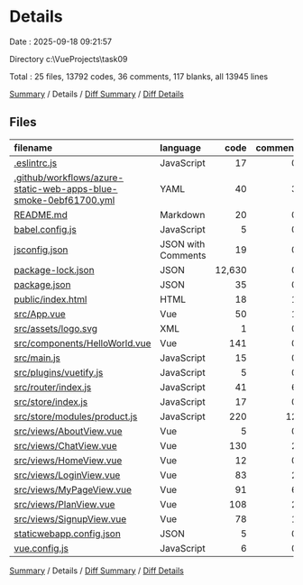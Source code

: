 # Details

Date : 2025-09-18 09:21:57

Directory c:\\VueProjects\\task09

Total : 25 files,  13792 codes, 36 comments, 117 blanks, all 13945 lines

[Summary](results.md) / Details / [Diff Summary](diff.md) / [Diff Details](diff-details.md)

## Files
| filename | language | code | comment | blank | total |
| :--- | :--- | ---: | ---: | ---: | ---: |
| [.eslintrc.js](/.eslintrc.js) | JavaScript | 17 | 0 | 1 | 18 |
| [.github/workflows/azure-static-web-apps-blue-smoke-0ebf61700.yml](/.github/workflows/azure-static-web-apps-blue-smoke-0ebf61700.yml) | YAML | 40 | 3 | 4 | 47 |
| [README.md](/README.md) | Markdown | 20 | 0 | 6 | 26 |
| [babel.config.js](/babel.config.js) | JavaScript | 5 | 0 | 1 | 6 |
| [jsconfig.json](/jsconfig.json) | JSON with Comments | 19 | 0 | 1 | 20 |
| [package-lock.json](/package-lock.json) | JSON | 12,630 | 0 | 1 | 12,631 |
| [package.json](/package.json) | JSON | 35 | 0 | 1 | 36 |
| [public/index.html](/public/index.html) | HTML | 18 | 1 | 1 | 20 |
| [src/App.vue](/src/App.vue) | Vue | 50 | 1 | 8 | 59 |
| [src/assets/logo.svg](/src/assets/logo.svg) | XML | 1 | 0 | 1 | 2 |
| [src/components/HelloWorld.vue](/src/components/HelloWorld.vue) | Vue | 141 | 0 | 11 | 152 |
| [src/main.js](/src/main.js) | JavaScript | 15 | 0 | 4 | 19 |
| [src/plugins/vuetify.js](/src/plugins/vuetify.js) | JavaScript | 5 | 0 | 3 | 8 |
| [src/router/index.js](/src/router/index.js) | JavaScript | 41 | 6 | 5 | 52 |
| [src/store/index.js](/src/store/index.js) | JavaScript | 17 | 0 | 3 | 20 |
| [src/store/modules/product.js](/src/store/modules/product.js) | JavaScript | 220 | 12 | 28 | 260 |
| [src/views/AboutView.vue](/src/views/AboutView.vue) | Vue | 5 | 0 | 1 | 6 |
| [src/views/ChatView.vue](/src/views/ChatView.vue) | Vue | 130 | 2 | 10 | 142 |
| [src/views/HomeView.vue](/src/views/HomeView.vue) | Vue | 12 | 0 | 4 | 16 |
| [src/views/LoginView.vue](/src/views/LoginView.vue) | Vue | 83 | 2 | 8 | 93 |
| [src/views/MyPageView.vue](/src/views/MyPageView.vue) | Vue | 91 | 6 | 8 | 105 |
| [src/views/PlanView.vue](/src/views/PlanView.vue) | Vue | 108 | 2 | 5 | 115 |
| [src/views/SignupView.vue](/src/views/SignupView.vue) | Vue | 78 | 1 | 1 | 80 |
| [staticwebapp.config.json](/staticwebapp.config.json) | JSON | 5 | 0 | 0 | 5 |
| [vue.config.js](/vue.config.js) | JavaScript | 6 | 0 | 1 | 7 |

[Summary](results.md) / Details / [Diff Summary](diff.md) / [Diff Details](diff-details.md)